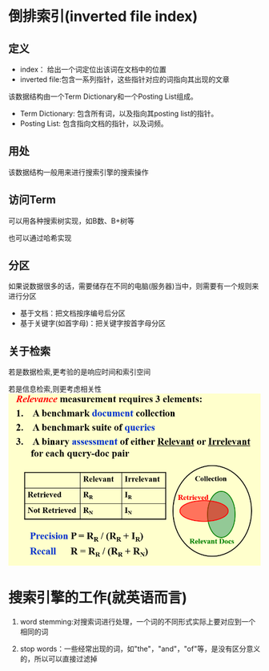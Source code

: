 # 倒排索引(inverted file index)

## 定义 

- index： 给出一个词定位出该词在文档中的位置
- inverted file:包含一系列指针，这些指针对应的词指向其出现的文章


该数据结构由一个Term Dictionary和一个Posting List组成。

- Term Dictionary: 包含所有词，以及指向其posting list的指针。
- Posting List: 包含指向文档的指针，以及词频。


## 用处

该数据结构一般用来进行搜索引擎的搜索操作


## 访问Term

可以用各种搜索树实现，如B数、B+树等

也可以通过哈希实现


## 分区

如果说数据很多的话，需要储存在不同的电脑(服务器)当中，则需要有一个规则来进行分区

- 基于文档：把文档按序编号后分区
- 基于关键字(如首字母)：把关键字按首字母分区


## 关于检索

若是数据检索,更考验的是响应时间和索引空间


若是信息检索,则更考虑相关性
![alt text](image.png)


# 搜索引擎的工作(就英语而言)

1. word stemming:对搜索词进行处理，一个词的不同形式实际上要对应到一个相同的词

2. stop words：一些经常出现的词，如"the"，"and"，"of"等，是没有区分意义的，所以可以直接过滤掉


